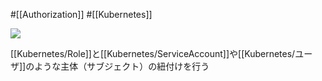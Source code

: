 #[[Authorization]] #[[Kubernetes]]

![](https://github.com/kubernetes/community/raw/master/icons/png/resources/labeled/rb-128.png)

[[Kubernetes/Role]]と[[Kubernetes/ServiceAccount]]や[[Kubernetes/ユーザ]]のような主体（サブジェクト）の紐付けを行う
